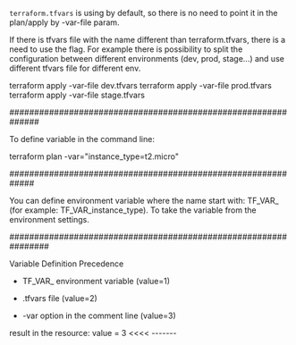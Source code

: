 `terraform.tfvars` is using by default, so there is no need to point it in the plan/apply by -var-file param.

If there is tfvars file with the name different than terraform.tfvars, there is a need to use the flag. 
For example there is possibility to split the configuration between different environments (dev, prod, stage...) and use different tfvars file for different env.

terraform apply -var-file dev.tfvars
terraform apply -var-file prod.tfvars
terraform apply -var-file stage.tfvars


##############################################################

To define variable in the command line:

terraform plan -var="instance_type=t2.micro"


#############################################################

You can define environment variable where the name start with: TF_VAR_   (for example: TF_VAR_instance_type).
To take the variable from the environment settings.


################################################################

Variable Definition Precedence


 * TF_VAR_ environment variable     (value=1)

 * .tfvars file                     (value=2)

 * -var option in the comment line  (value=3)


 result in the resource: value = 3  <<<< -------